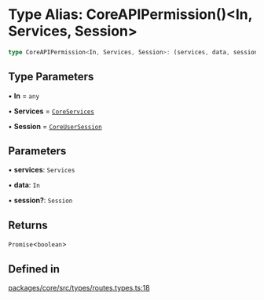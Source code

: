 # Type Alias: CoreAPIPermission()\<In, Services, Session\>

```ts
type CoreAPIPermission<In, Services, Session>: (services, data, session?) => Promise<boolean>;
```

## Type Parameters

• **In** = `any`

• **Services** = [`CoreServices`](CoreServices.md)

• **Session** = [`CoreUserSession`](../interfaces/CoreUserSession.md)

## Parameters

• **services**: `Services`

• **data**: `In`

• **session?**: `Session`

## Returns

`Promise`\<`boolean`\>

## Defined in

[packages/core/src/types/routes.types.ts:18](https://github.com/vramework/vramework/blob/d6bdd98863fc2395b074502b5cd67b069031d73f/packages/core/src/types/routes.types.ts#L18)
